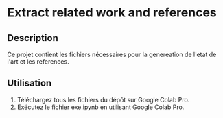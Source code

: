 # Extract related work and references
## Description
Ce projet contient les fichiers nécessaires pour la genereation de l'etat de l'art et les references.

## Utilisation
1. Téléchargez tous les fichiers du dépôt sur Google Colab Pro.
2. Exécutez le fichier exe.ipynb en utilisant Google Colab Pro.
